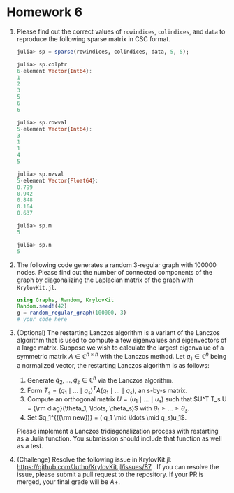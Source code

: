 # Homework 6

1. Please find out the correct values of `rowindices`, `colindices`, and `data` to reproduce the following sparse matrix in CSC format.
   ```julia
   julia> sp = sparse(rowindices, colindices, data, 5, 5);

   julia> sp.colptr
   6-element Vector{Int64}:
   1
   2
   3
   5
   6
   6

   julia> sp.rowval
   5-element Vector{Int64}:
   3
   1
   1
   4
   5

   julia> sp.nzval
   5-element Vector{Float64}:
   0.799
   0.942
   0.848
   0.164
   0.637

   julia> sp.m
   5

   julia> sp.n
   5
   ```

2. The following code generates a random 3-regular graph with $100000$ nodes. Please find out the number of connected components of the graph by diagonalizing the Laplacian matrix of the graph with `KrylovKit.jl`.
   ```julia
   using Graphs, Random, KrylovKit
   Random.seed!(42)
   g = random_regular_graph(100000, 3)
   # your code here
   ```

3. (Optional) The restarting Lanczos algorithm is a variant of the Lanczos algorithm that is used to compute a few eigenvalues and eigenvectors of a large matrix. Suppose we wish to calculate the largest eigenvalue of a symmetric matrix $A \in \mathbb{C}^{n\times n}$ with the Lanczos method. Let $q_1 \in \mathbb{C}^{n}$ being a normalized vector, the restarting Lanczos algorithm is as follows:

   1. Generate $q_2,\ldots,q_s \in \mathbb{C}^{n}$ via the Lanczos algorithm.
   2. Form $T_s = ( q_1 \mid \ldots \mid q_s)^T A ( q_1 \mid \ldots \mid q_s)$, an s-by-s matrix.
   3. Compute an orthogonal matrix $U = ( u_1 \mid \ldots\mid u_s)$ such that $U^T T_s U = {\rm diag}(\theta_1, \ldots, \theta_s)$ with $\theta_1\geq \ldots \geq\theta_s$.
   4. Set $q_1^{({\rm new})} = ( q_1 \mid \ldots \mid q_s)u_1$.

   Please implement a Lanczos tridiagonalization process with restarting as a Julia function. You submission should include that function as well as a test. 

4. (Challenge) Resolve the following issue in KrylovKit.jl: https://github.com/Jutho/KrylovKit.jl/issues/87 . If you can resolve the issue, please submit a pull request to the repository. If your PR is merged, your final grade will be $A+$.